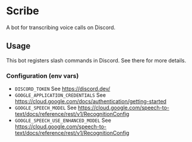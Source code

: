 # Scribe

A bot for transcribing voice calls on Discord.

## Usage

This bot registers slash commands in Discord. See there for more details.

### Configuration (env vars)

- `DISCORD_TOKEN` See https://discord.dev/
- `GOOGLE_APPLICATION_CREDENTIALS` See https://cloud.google.com/docs/authentication/getting-started
- `GOOGLE_SPEECH_MODEL` See https://cloud.google.com/speech-to-text/docs/reference/rest/v1/RecognitionConfig
- `GOOGLE_SPEECH_USE_ENHANCED_MODEL` See https://cloud.google.com/speech-to-text/docs/reference/rest/v1/RecognitionConfig
